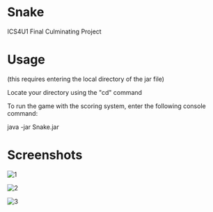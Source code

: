 # Snake

ICS4U1
Final Culminating Project

# Usage
(this requires entering the local directory of the jar file)

Locate your directory using the "cd" command

To run the game with the scoring system, enter the following console command:

java -jar Snake.jar

# Screenshots
![1](https://i.imgur.com/HJpH3eZ.png)

![2](https://i.imgur.com/s4CSUU7.png)

![3](https://i.imgur.com/tJgxsIk.png)
